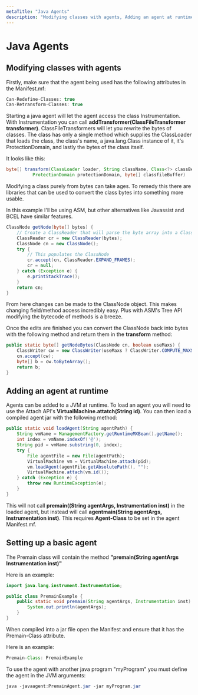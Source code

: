 ```yaml
---
metaTitle: "Java Agents"
description: "Modifying classes with agents, Adding an agent at runtime, Setting up a basic agent"
---
```


# Java Agents



## Modifying classes with agents


Firstly, make sure that the agent being used has the following attributes in the Manifest.mf:

```java
Can-Redefine-Classes: true
Can-Retransform-Classes: true

```

Starting a java agent will let the agent access the class Instrumentation. With Instrumentation you can call **addTransformer(ClassFileTransformer transformer)**. ClassFileTransformers will let you rewrite the bytes of classes. The class has only a single method which supplies the ClassLoader that loads the class, the class's name, a java.lang.Class instance of it, it's ProtectionDomain, and lastly the bytes of the class itself.

It looks like this:

```java
byte[] transform(ClassLoader loader, String className, Class<?> classBeingRedefined, 
          ProtectionDomain protectionDomain, byte[] classfileBuffer)

```

Modifying a class purely from bytes can take ages. To remedy this there are libraries that can be used to convert the class bytes into something more usable.

In this example I'll be using ASM, but  other alternatives like Javassist and BCEL have similar features.

```java
ClassNode getNode(byte[] bytes) {
    // Create a ClassReader that will parse the byte array into a ClassNode
    ClassReader cr = new ClassReader(bytes);
    ClassNode cn = new ClassNode();
    try {
        // This populates the ClassNode
        cr.accept(cn, ClassReader.EXPAND_FRAMES);
        cr = null;
    } catch (Exception e) {
        e.printStackTrace();
    }
    return cn;
}

```

From here changes can be made to the ClassNode object. This makes changing field/method access incredibly easy. Plus with ASM's Tree API modifying the bytecode of methods is a breeze.

Once the edits are finished you can convert the ClassNode back into bytes with the following method and return them in the **transform** method:

```java
public static byte[] getNodeBytes(ClassNode cn, boolean useMaxs) {
    ClassWriter cw = new ClassWriter(useMaxs ? ClassWriter.COMPUTE_MAXS : ClassWriter.COMPUTE_FRAMES);
    cn.accept(cw);
    byte[] b = cw.toByteArray();
    return b;
}

```



## Adding an agent at runtime


Agents can be added to a JVM at runtime. To load an agent you will need to use the Attach API's **VirtualMachine.attatch(String id)**. You can then load a compiled agent jar with the following method:

```java
public static void loadAgent(String agentPath) {
    String vmName = ManagementFactory.getRuntimeMXBean().getName();
    int index = vmName.indexOf('@');
    String pid = vmName.substring(0, index);
    try {
        File agentFile = new File(agentPath);
        VirtualMachine vm = VirtualMachine.attach(pid);
        vm.loadAgent(agentFile.getAbsolutePath(), "");
        VirtualMachine.attach(vm.id());
    } catch (Exception e) {
        throw new RuntimeException(e);
    }
}

```

This will not call **premain((String agentArgs, Instrumentation inst)** in the loaded agent, but instead will call **agentmain(String agentArgs, Instrumentation inst)**. This requires **Agent-Class** to be set in the agent Manifest.mf.



## Setting up a basic agent


The Premain class will contain the method **"premain(String agentArgs Instrumentation inst)"**

Here is an example:

```java
import java.lang.instrument.Instrumentation;

public class PremainExample {
    public static void premain(String agentArgs, Instrumentation inst) {
        System.out.println(agentArgs);
    }
}

```

When compiled into a jar file open the Manifest and ensure that it has the Premain-Class attribute.

Here is an example:

```java
Premain-Class: PremainExample

```

To use the agent with another java program "myProgram" you must define the agent in the JVM arguments:

```java
java -javaagent:PremainAgent.jar -jar myProgram.jar

```


